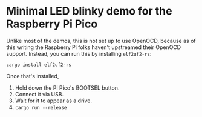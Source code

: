 # Minimal LED blinky demo for the Raspberry Pi Pico

Unlike most of the demos, this is not set up to use OpenOCD, because as of this
writing the Raspberry Pi folks haven't upstreamed their OpenOCD support.
Instead, you can run this by installing `elf2uf2-rs`:

`cargo install elf2uf2-rs`

Once that's installed,

1. Hold down the Pi Pico's BOOTSEL button.
2. Connect it via USB.
3. Wait for it to appear as a drive.
4. `cargo run --release`
